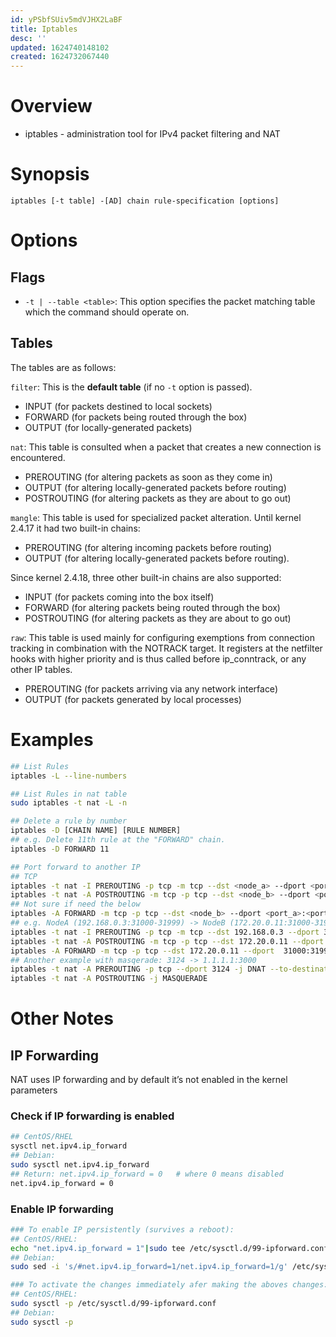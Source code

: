 ```yaml
---
id: yPSbfSUiv5mdVJHX2LaBF
title: Iptables
desc: ''
updated: 1624740148102
created: 1624732067440
---
```


# Overview
- iptables - administration tool for IPv4 packet filtering and NAT

# Synopsis
```
iptables [-t table] -[AD] chain rule-specification [options]
```

# Options

## Flags
- `-t | --table <table>`: This option specifies the packet matching table which the command should operate on.

## Tables
The tables are as follows:

`filter`:
This is the **default table** (if no `-t` option is passed).
- INPUT (for packets destined to local sockets)
- FORWARD (for packets being routed through the box)
- OUTPUT (for locally-generated packets)

`nat`:
This table is consulted when a packet that creates a new connection is encountered.
- PREROUTING (for altering packets as soon as they come in)
- OUTPUT (for altering locally-generated packets before routing)
- POSTROUTING (for altering packets as they are about to go out)

`mangle`:
This table is used for specialized packet alteration. Until kernel 2.4.17 it had two built-in chains: 
- PREROUTING (for altering incoming packets before routing)
- OUTPUT (for altering locally-generated packets before routing). 

Since kernel 2.4.18, three other built-in chains are also supported: 
- INPUT (for packets coming into the box itself)
- FORWARD (for altering packets being routed through the box)
- POSTROUTING (for altering packets as they are about to go out)

`raw`:
This table is used mainly for configuring exemptions from connection tracking in combination with the NOTRACK target. It registers at the netfilter hooks with higher priority and is thus called before ip_conntrack, or any other IP tables.
- PREROUTING (for packets arriving via any network interface)
- OUTPUT (for packets generated by local processes)

# Examples
```sh
## List Rules
iptables -L --line-numbers

## List Rules in nat table
sudo iptables -t nat -L -n

## Delete a rule by number
iptables -D [CHAIN NAME] [RULE NUMBER]
## e.g. Delete 11th rule at the "FORWARD" chain.
iptables -D FORWARD 11

## Port forward to another IP
## TCP
iptables -t nat -I PREROUTING -p tcp -m tcp --dst <node_a> --dport <port_a>[:<port_b>] -j DNAT --to-destination <node_b>:<port_a>[-<port_b>]
iptables -t nat -A POSTROUTING -m tcp -p tcp --dst <node_b> --dport <port_a>[:<port_b>] -j SNAT --to-source <node_a>
## Not sure if need the below
iptables -A FORWARD -m tcp -p tcp --dst <node_b> --dport <port_a>:<port_b> -j ACCEPT
## e.g. NodeA (192.168.0.3:31000-31999) -> NodeB (172.20.0.11:31000-31999)
iptables -t nat -I PREROUTING -p tcp -m tcp --dst 192.168.0.3 --dport 31000:31999 -j DNAT --to-destination 172.20.0.11:31000-31999
iptables -t nat -A POSTROUTING -m tcp -p tcp --dst 172.20.0.11 --dport 31000:31999 -j SNAT --to-source 192.168.0.3
iptables -A FORWARD -m tcp -p tcp --dst 172.20.0.11 --dport  31000:31999 -j ACCEPT
## Another example with masqerade: 3124 -> 1.1.1.1:3000
iptables -t nat -A PREROUTING -p tcp --dport 3124 -j DNAT --to-destination 1.1.1.1:3000
iptables -t nat -A POSTROUTING -j MASQUERADE
```

# Other Notes

## IP Forwarding
NAT uses IP forwarding and by default it’s not enabled in the kernel parameters

### Check if IP forwarding is enabled
```sh
## CentOS/RHEL
sysctl net.ipv4.ip_forward
## Debian:
sudo sysctl net.ipv4.ip_forward
## Return: net.ipv4.ip_forward = 0   # where 0 means disabled
net.ipv4.ip_forward = 0
```

### Enable IP forwarding
```sh
### To enable IP persistently (survives a reboot):
## CentOS/RHEL:
echo "net.ipv4.ip_forward = 1"|sudo tee /etc/sysctl.d/99-ipforward.conf
## Debian:
sudo sed -i 's/#net.ipv4.ip_forward=1/net.ipv4.ip_forward=1/g' /etc/sysctl.conf

### To activate the changes immediately afer making the aboves changes:
## CentOS/RHEL:
sudo sysctl -p /etc/sysctl.d/99-ipforward.conf
## Debian:
sudo sysctl -p
```
